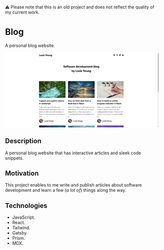 ⚠️ Please note that this is an old project and does not reflect the quality of my current work.

# Blog

A personal blog website.

![Blog](documentation/blog.jpg)

## Description

A personal blog website that has interactive articles and sleek code snippets.

## Motivation

This project enables to me write and publish articles about software development and learn a few (_a lot of_) things along the way.

## Technologies

- JavaScript.
- React.
- Tailwind.
- Gatsby.
- Prism.
- MDX.

